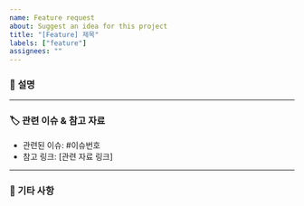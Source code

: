 ```yaml
---
name: Feature request
about: Suggest an idea for this project
title: "[Feature] 제목"
labels: ["feature"]
assignees: ""
---
```


### 📝 **설명**

<!-- 발생한 버그, 요청하는 기능, 혹은 기타 내용을 자세히 작성해주세요. -->

---

### 🏷 관련 이슈 & 참고 자료

- 관련된 이슈: #이슈번호
- 참고 링크: [관련 자료 링크]

---

### 👀 기타 사항

<!-- 추가적으로 남기고 싶은 말이 있다면 작성해주세요. -->
